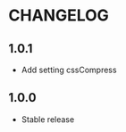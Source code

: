 CHANGELOG
==============

1.0.1
-----------------
  * Add setting cssCompress

1.0.0
-----------------
  * Stable release
